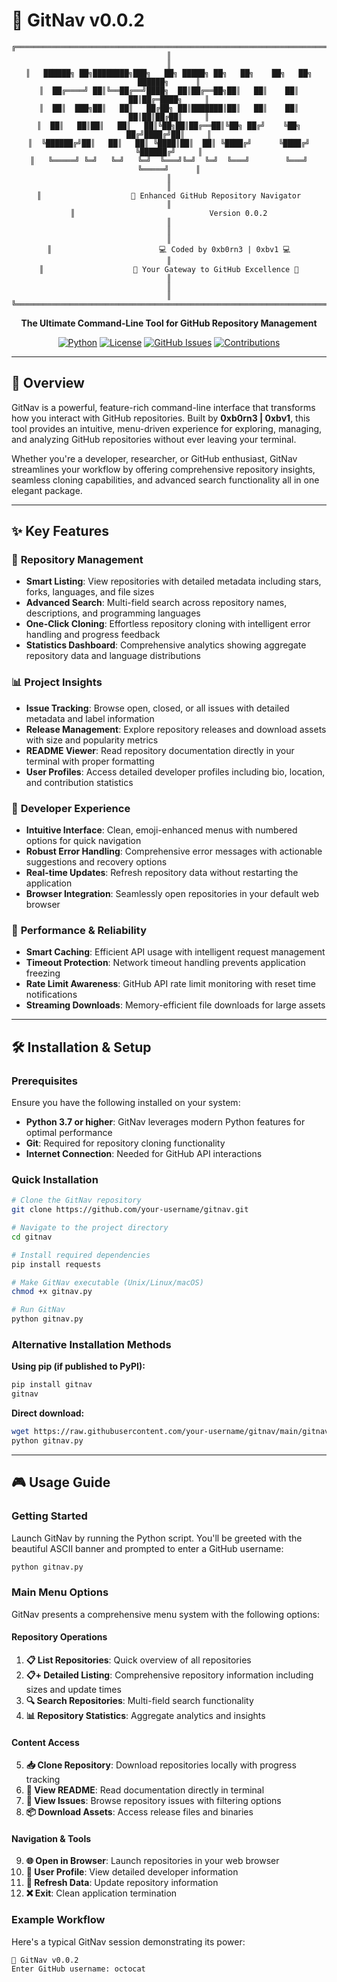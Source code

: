 # 🚀 GitNav v0.0.2

<div align="center">

```
╔══════════════════════════════════════════════════════════════════════════════╗
║                                                                              ║
║   ██████╗ ██╗████████╗███╗   ██╗ █████╗ ██╗   ██╗    ██╗   ██╗ ██████╗      ║
║  ██╔════╝ ██║╚══██╔══╝████╗  ██║██╔══██╗██║   ██║    ██║   ██║██╔═████╗     ║
║  ██║  ███╗██║   ██║   ██╔██╗ ██║███████║██║   ██║    ██║   ██║██║██╔██║     ║
║  ██║   ██║██║   ██║   ██║╚██╗██║██╔══██║╚██╗ ██╔╝    ╚██╗ ██╔╝████╔╝██║     ║
║  ╚██████╔╝██║   ██║   ██║ ╚████║██║  ██║ ╚████╔╝      ╚████╔╝ ╚██████╔╝     ║
║   ╚═════╝ ╚═╝   ╚═╝   ╚═╝  ╚═══╝╚═╝  ╚═╝  ╚═══╝        ╚═══╝   ╚═════╝      ║
║                                                                              ║
║                    🚀 Enhanced GitHub Repository Navigator                   ║
║                              Version 0.0.2                                   ║
║                                                                              ║
║                        💻 Coded by 0xb0rn3 | 0xbv1 💻                        ║
║                    🌟 Your Gateway to GitHub Excellence 🌟                   ║
║                                                                              ║
╚══════════════════════════════════════════════════════════════════════════════╝
```

**The Ultimate Command-Line Tool for GitHub Repository Management**

[![Python](https://img.shields.io/badge/Python-3.7+-blue.svg)](https://python.org)
[![License](https://img.shields.io/badge/License-MIT-green.svg)](LICENSE)
[![GitHub Issues](https://img.shields.io/badge/Issues-Welcome-red.svg)](https://github.com/your-username/gitnav/issues)
[![Contributions](https://img.shields.io/badge/Contributions-Welcome-brightgreen.svg)](CONTRIBUTING.md)

</div>

---

## 🌟 Overview

GitNav is a powerful, feature-rich command-line interface that transforms how you interact with GitHub repositories. Built by **0xb0rn3 | 0xbv1**, this tool provides an intuitive, menu-driven experience for exploring, managing, and analyzing GitHub repositories without ever leaving your terminal.

Whether you're a developer, researcher, or GitHub enthusiast, GitNav streamlines your workflow by offering comprehensive repository insights, seamless cloning capabilities, and advanced search functionality all in one elegant package.

---

## ✨ Key Features

### 🎯 **Repository Management**
- **Smart Listing**: View repositories with detailed metadata including stars, forks, languages, and file sizes
- **Advanced Search**: Multi-field search across repository names, descriptions, and programming languages
- **One-Click Cloning**: Effortless repository cloning with intelligent error handling and progress feedback
- **Statistics Dashboard**: Comprehensive analytics showing aggregate repository data and language distributions

### 📊 **Project Insights**
- **Issue Tracking**: Browse open, closed, or all issues with detailed metadata and label information
- **Release Management**: Explore repository releases and download assets with size and popularity metrics
- **README Viewer**: Read repository documentation directly in your terminal with proper formatting
- **User Profiles**: Access detailed developer profiles including bio, location, and contribution statistics

### 🔧 **Developer Experience**
- **Intuitive Interface**: Clean, emoji-enhanced menus with numbered options for quick navigation
- **Robust Error Handling**: Comprehensive error messages with actionable suggestions and recovery options
- **Real-time Updates**: Refresh repository data without restarting the application
- **Browser Integration**: Seamlessly open repositories in your default web browser

### 🚀 **Performance & Reliability**
- **Smart Caching**: Efficient API usage with intelligent request management
- **Timeout Protection**: Network timeout handling prevents application freezing
- **Rate Limit Awareness**: GitHub API rate limit monitoring with reset time notifications
- **Streaming Downloads**: Memory-efficient file downloads for large assets

---

## 🛠️ Installation & Setup

### Prerequisites

Ensure you have the following installed on your system:

- **Python 3.7 or higher**: GitNav leverages modern Python features for optimal performance
- **Git**: Required for repository cloning functionality
- **Internet Connection**: Needed for GitHub API interactions

### Quick Installation

```bash
# Clone the GitNav repository
git clone https://github.com/your-username/gitnav.git

# Navigate to the project directory
cd gitnav

# Install required dependencies
pip install requests

# Make GitNav executable (Unix/Linux/macOS)
chmod +x gitnav.py

# Run GitNav
python gitnav.py
```

### Alternative Installation Methods

**Using pip (if published to PyPI):**
```bash
pip install gitnav
gitnav
```

**Direct download:**
```bash
wget https://raw.githubusercontent.com/your-username/gitnav/main/gitnav.py
python gitnav.py
```

---

## 🎮 Usage Guide

### Getting Started

Launch GitNav by running the Python script. You'll be greeted with the beautiful ASCII banner and prompted to enter a GitHub username:

```bash
python gitnav.py
```

### Main Menu Options

GitNav presents a comprehensive menu system with the following options:

#### **Repository Operations**
1. **📋 List Repositories**: Quick overview of all repositories
2. **📋+ Detailed Listing**: Comprehensive repository information including sizes and update times
3. **🔍 Search Repositories**: Multi-field search functionality
4. **📊 Repository Statistics**: Aggregate analytics and insights

#### **Content Access**
5. **📥 Clone Repository**: Download repositories locally with progress tracking
6. **📖 View README**: Read documentation directly in terminal
7. **🐛 View Issues**: Browse repository issues with filtering options
8. **📦 Download Assets**: Access release files and binaries

#### **Navigation & Tools**
9. **🌐 Open in Browser**: Launch repositories in your web browser
10. **👤 User Profile**: View detailed developer information
11. **🔄 Refresh Data**: Update repository information
12. **❌ Exit**: Clean application termination

### Example Workflow

Here's a typical GitNav session demonstrating its power:

```
🚀 GitNav v0.0.2
Enter GitHub username: octocat
